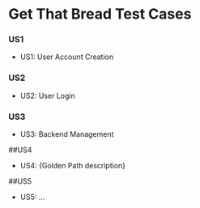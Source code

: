 # Get That Bread Test Cases

### US1
- <link to template slide> US1: User Account Creation

### US2
- <link to template slide> US2: User Login

### US3
- <link to template slide> US3: Backend Management

##US4
- <link to template slide> US4: {Golden Path description}

##US5
- <link to template slide> US5: …
